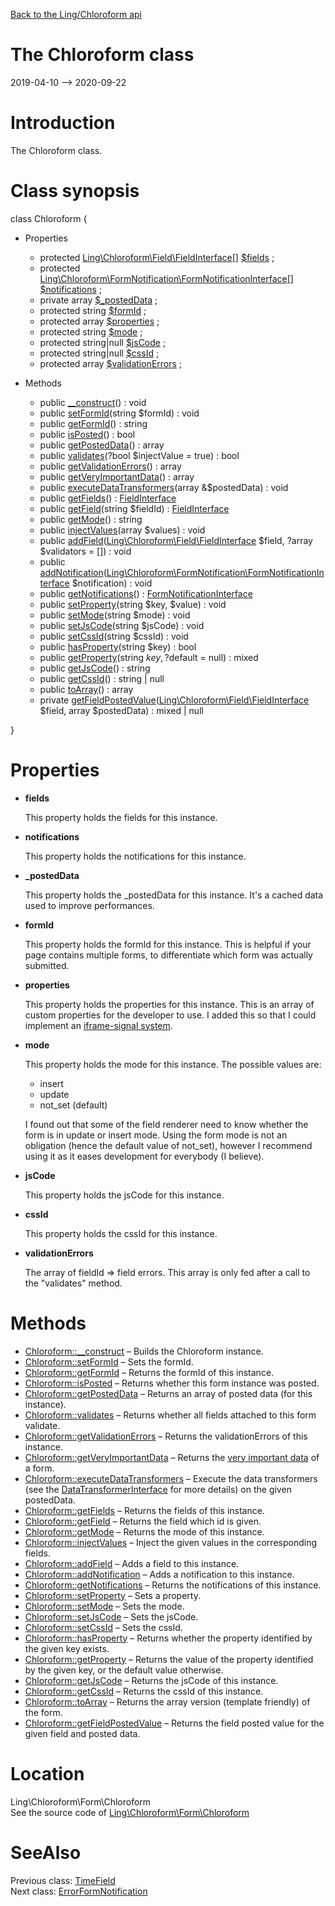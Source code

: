 [Back to the Ling/Chloroform api](https://github.com/lingtalfi/Chloroform/blob/master/doc/api/Ling/Chloroform.md)



The Chloroform class
================
2019-04-10 --> 2020-09-22






Introduction
============

The Chloroform class.



Class synopsis
==============


class <span class="pl-k">Chloroform</span>  {

- Properties
    - protected [Ling\Chloroform\Field\FieldInterface[]](https://github.com/lingtalfi/Chloroform/blob/master/doc/api/Ling/Chloroform/Field/FieldInterface.md) [$fields](#property-fields) ;
    - protected [Ling\Chloroform\FormNotification\FormNotificationInterface[]](https://github.com/lingtalfi/Chloroform/blob/master/doc/api/Ling/Chloroform/FormNotification/FormNotificationInterface.md) [$notifications](#property-notifications) ;
    - private array [$_postedData](#property-_postedData) ;
    - protected string [$formId](#property-formId) ;
    - protected array [$properties](#property-properties) ;
    - protected string [$mode](#property-mode) ;
    - protected string|null [$jsCode](#property-jsCode) ;
    - protected string|null [$cssId](#property-cssId) ;
    - protected array [$validationErrors](#property-validationErrors) ;

- Methods
    - public [__construct](https://github.com/lingtalfi/Chloroform/blob/master/doc/api/Ling/Chloroform/Form/Chloroform/__construct.md)() : void
    - public [setFormId](https://github.com/lingtalfi/Chloroform/blob/master/doc/api/Ling/Chloroform/Form/Chloroform/setFormId.md)(string $formId) : void
    - public [getFormId](https://github.com/lingtalfi/Chloroform/blob/master/doc/api/Ling/Chloroform/Form/Chloroform/getFormId.md)() : string
    - public [isPosted](https://github.com/lingtalfi/Chloroform/blob/master/doc/api/Ling/Chloroform/Form/Chloroform/isPosted.md)() : bool
    - public [getPostedData](https://github.com/lingtalfi/Chloroform/blob/master/doc/api/Ling/Chloroform/Form/Chloroform/getPostedData.md)() : array
    - public [validates](https://github.com/lingtalfi/Chloroform/blob/master/doc/api/Ling/Chloroform/Form/Chloroform/validates.md)(?bool $injectValue = true) : bool
    - public [getValidationErrors](https://github.com/lingtalfi/Chloroform/blob/master/doc/api/Ling/Chloroform/Form/Chloroform/getValidationErrors.md)() : array
    - public [getVeryImportantData](https://github.com/lingtalfi/Chloroform/blob/master/doc/api/Ling/Chloroform/Form/Chloroform/getVeryImportantData.md)() : array
    - public [executeDataTransformers](https://github.com/lingtalfi/Chloroform/blob/master/doc/api/Ling/Chloroform/Form/Chloroform/executeDataTransformers.md)(array &$postedData) : void
    - public [getFields](https://github.com/lingtalfi/Chloroform/blob/master/doc/api/Ling/Chloroform/Form/Chloroform/getFields.md)() : [FieldInterface](https://github.com/lingtalfi/Chloroform/blob/master/doc/api/Ling/Chloroform/Field/FieldInterface.md)
    - public [getField](https://github.com/lingtalfi/Chloroform/blob/master/doc/api/Ling/Chloroform/Form/Chloroform/getField.md)(string $fieldId) : [FieldInterface](https://github.com/lingtalfi/Chloroform/blob/master/doc/api/Ling/Chloroform/Field/FieldInterface.md)
    - public [getMode](https://github.com/lingtalfi/Chloroform/blob/master/doc/api/Ling/Chloroform/Form/Chloroform/getMode.md)() : string
    - public [injectValues](https://github.com/lingtalfi/Chloroform/blob/master/doc/api/Ling/Chloroform/Form/Chloroform/injectValues.md)(array $values) : void
    - public [addField](https://github.com/lingtalfi/Chloroform/blob/master/doc/api/Ling/Chloroform/Form/Chloroform/addField.md)([Ling\Chloroform\Field\FieldInterface](https://github.com/lingtalfi/Chloroform/blob/master/doc/api/Ling/Chloroform/Field/FieldInterface.md) $field, ?array $validators = []) : void
    - public [addNotification](https://github.com/lingtalfi/Chloroform/blob/master/doc/api/Ling/Chloroform/Form/Chloroform/addNotification.md)([Ling\Chloroform\FormNotification\FormNotificationInterface](https://github.com/lingtalfi/Chloroform/blob/master/doc/api/Ling/Chloroform/FormNotification/FormNotificationInterface.md) $notification) : void
    - public [getNotifications](https://github.com/lingtalfi/Chloroform/blob/master/doc/api/Ling/Chloroform/Form/Chloroform/getNotifications.md)() : [FormNotificationInterface](https://github.com/lingtalfi/Chloroform/blob/master/doc/api/Ling/Chloroform/FormNotification/FormNotificationInterface.md)
    - public [setProperty](https://github.com/lingtalfi/Chloroform/blob/master/doc/api/Ling/Chloroform/Form/Chloroform/setProperty.md)(string $key, $value) : void
    - public [setMode](https://github.com/lingtalfi/Chloroform/blob/master/doc/api/Ling/Chloroform/Form/Chloroform/setMode.md)(string $mode) : void
    - public [setJsCode](https://github.com/lingtalfi/Chloroform/blob/master/doc/api/Ling/Chloroform/Form/Chloroform/setJsCode.md)(string $jsCode) : void
    - public [setCssId](https://github.com/lingtalfi/Chloroform/blob/master/doc/api/Ling/Chloroform/Form/Chloroform/setCssId.md)(string $cssId) : void
    - public [hasProperty](https://github.com/lingtalfi/Chloroform/blob/master/doc/api/Ling/Chloroform/Form/Chloroform/hasProperty.md)(string $key) : bool
    - public [getProperty](https://github.com/lingtalfi/Chloroform/blob/master/doc/api/Ling/Chloroform/Form/Chloroform/getProperty.md)(string $key, ?$default = null) : mixed
    - public [getJsCode](https://github.com/lingtalfi/Chloroform/blob/master/doc/api/Ling/Chloroform/Form/Chloroform/getJsCode.md)() : string
    - public [getCssId](https://github.com/lingtalfi/Chloroform/blob/master/doc/api/Ling/Chloroform/Form/Chloroform/getCssId.md)() : string | null
    - public [toArray](https://github.com/lingtalfi/Chloroform/blob/master/doc/api/Ling/Chloroform/Form/Chloroform/toArray.md)() : array
    - private [getFieldPostedValue](https://github.com/lingtalfi/Chloroform/blob/master/doc/api/Ling/Chloroform/Form/Chloroform/getFieldPostedValue.md)([Ling\Chloroform\Field\FieldInterface](https://github.com/lingtalfi/Chloroform/blob/master/doc/api/Ling/Chloroform/Field/FieldInterface.md) $field, array $postedData) : mixed | null

}




Properties
=============

- <span id="property-fields"><b>fields</b></span>

    This property holds the fields for this instance.
    
    

- <span id="property-notifications"><b>notifications</b></span>

    This property holds the notifications for this instance.
    
    

- <span id="property-_postedData"><b>_postedData</b></span>

    This property holds the _postedData for this instance.
    It's a cached data used to improve performances.
    
    

- <span id="property-formId"><b>formId</b></span>

    This property holds the formId for this instance.
    This is helpful if your page contains multiple forms, to differentiate
    which form was actually submitted.
    
    

- <span id="property-properties"><b>properties</b></span>

    This property holds the properties for this instance.
    This is an array of custom properties for the developer to use.
    I added this so that I could implement an [iframe-signal system](https://github.com/lingtalfi/TheBar/blob/master/discussions/iframe-signal.md).
    
    

- <span id="property-mode"><b>mode</b></span>

    This property holds the mode for this instance.
    The possible values are:
    
    - insert
    - update
    - not_set (default)
    
    I found out that some of the field renderer need to know whether the form is in update or insert mode.
    Using the form mode is not an obligation (hence the default value of not_set), however I recommend using it
    as it eases development for everybody (I believe).
    
    

- <span id="property-jsCode"><b>jsCode</b></span>

    This property holds the jsCode for this instance.
    
    

- <span id="property-cssId"><b>cssId</b></span>

    This property holds the cssId for this instance.
    
    

- <span id="property-validationErrors"><b>validationErrors</b></span>

    The array of fieldId => field errors.
    This array is only fed after a call to the "validates" method.
    
    



Methods
==============

- [Chloroform::__construct](https://github.com/lingtalfi/Chloroform/blob/master/doc/api/Ling/Chloroform/Form/Chloroform/__construct.md) &ndash; Builds the Chloroform instance.
- [Chloroform::setFormId](https://github.com/lingtalfi/Chloroform/blob/master/doc/api/Ling/Chloroform/Form/Chloroform/setFormId.md) &ndash; Sets the formId.
- [Chloroform::getFormId](https://github.com/lingtalfi/Chloroform/blob/master/doc/api/Ling/Chloroform/Form/Chloroform/getFormId.md) &ndash; Returns the formId of this instance.
- [Chloroform::isPosted](https://github.com/lingtalfi/Chloroform/blob/master/doc/api/Ling/Chloroform/Form/Chloroform/isPosted.md) &ndash; Returns whether this form instance was posted.
- [Chloroform::getPostedData](https://github.com/lingtalfi/Chloroform/blob/master/doc/api/Ling/Chloroform/Form/Chloroform/getPostedData.md) &ndash; Returns an array of posted data (for this instance).
- [Chloroform::validates](https://github.com/lingtalfi/Chloroform/blob/master/doc/api/Ling/Chloroform/Form/Chloroform/validates.md) &ndash; Returns whether all fields attached to this form validate.
- [Chloroform::getValidationErrors](https://github.com/lingtalfi/Chloroform/blob/master/doc/api/Ling/Chloroform/Form/Chloroform/getValidationErrors.md) &ndash; Returns the validationErrors of this instance.
- [Chloroform::getVeryImportantData](https://github.com/lingtalfi/Chloroform/blob/master/doc/api/Ling/Chloroform/Form/Chloroform/getVeryImportantData.md) &ndash; Returns the [very important data](https://github.com/lingtalfi/Chloroform/blob/master/doc/pages/chloroform-discussion.md#the-concept-of-very-important-data) of a form.
- [Chloroform::executeDataTransformers](https://github.com/lingtalfi/Chloroform/blob/master/doc/api/Ling/Chloroform/Form/Chloroform/executeDataTransformers.md) &ndash; Execute the data transformers (see the [DataTransformerInterface](https://github.com/lingtalfi/Chloroform/blob/master/doc/api/Ling/Chloroform/DataTransformer/DataTransformerInterface.md) for more details) on the given postedData.
- [Chloroform::getFields](https://github.com/lingtalfi/Chloroform/blob/master/doc/api/Ling/Chloroform/Form/Chloroform/getFields.md) &ndash; Returns the fields of this instance.
- [Chloroform::getField](https://github.com/lingtalfi/Chloroform/blob/master/doc/api/Ling/Chloroform/Form/Chloroform/getField.md) &ndash; Returns the field which id is given.
- [Chloroform::getMode](https://github.com/lingtalfi/Chloroform/blob/master/doc/api/Ling/Chloroform/Form/Chloroform/getMode.md) &ndash; Returns the mode of this instance.
- [Chloroform::injectValues](https://github.com/lingtalfi/Chloroform/blob/master/doc/api/Ling/Chloroform/Form/Chloroform/injectValues.md) &ndash; Inject the given values in the corresponding fields.
- [Chloroform::addField](https://github.com/lingtalfi/Chloroform/blob/master/doc/api/Ling/Chloroform/Form/Chloroform/addField.md) &ndash; Adds a field to this instance.
- [Chloroform::addNotification](https://github.com/lingtalfi/Chloroform/blob/master/doc/api/Ling/Chloroform/Form/Chloroform/addNotification.md) &ndash; Adds a notification to this instance.
- [Chloroform::getNotifications](https://github.com/lingtalfi/Chloroform/blob/master/doc/api/Ling/Chloroform/Form/Chloroform/getNotifications.md) &ndash; Returns the notifications of this instance.
- [Chloroform::setProperty](https://github.com/lingtalfi/Chloroform/blob/master/doc/api/Ling/Chloroform/Form/Chloroform/setProperty.md) &ndash; Sets a property.
- [Chloroform::setMode](https://github.com/lingtalfi/Chloroform/blob/master/doc/api/Ling/Chloroform/Form/Chloroform/setMode.md) &ndash; Sets the mode.
- [Chloroform::setJsCode](https://github.com/lingtalfi/Chloroform/blob/master/doc/api/Ling/Chloroform/Form/Chloroform/setJsCode.md) &ndash; Sets the jsCode.
- [Chloroform::setCssId](https://github.com/lingtalfi/Chloroform/blob/master/doc/api/Ling/Chloroform/Form/Chloroform/setCssId.md) &ndash; Sets the cssId.
- [Chloroform::hasProperty](https://github.com/lingtalfi/Chloroform/blob/master/doc/api/Ling/Chloroform/Form/Chloroform/hasProperty.md) &ndash; Returns whether the property identified by the given key exists.
- [Chloroform::getProperty](https://github.com/lingtalfi/Chloroform/blob/master/doc/api/Ling/Chloroform/Form/Chloroform/getProperty.md) &ndash; Returns the value of the property identified by the given key, or the default value otherwise.
- [Chloroform::getJsCode](https://github.com/lingtalfi/Chloroform/blob/master/doc/api/Ling/Chloroform/Form/Chloroform/getJsCode.md) &ndash; Returns the jsCode of this instance.
- [Chloroform::getCssId](https://github.com/lingtalfi/Chloroform/blob/master/doc/api/Ling/Chloroform/Form/Chloroform/getCssId.md) &ndash; Returns the cssId of this instance.
- [Chloroform::toArray](https://github.com/lingtalfi/Chloroform/blob/master/doc/api/Ling/Chloroform/Form/Chloroform/toArray.md) &ndash; Returns the array version (template friendly) of the form.
- [Chloroform::getFieldPostedValue](https://github.com/lingtalfi/Chloroform/blob/master/doc/api/Ling/Chloroform/Form/Chloroform/getFieldPostedValue.md) &ndash; Returns the field posted value for the given field and posted data.





Location
=============
Ling\Chloroform\Form\Chloroform<br>
See the source code of [Ling\Chloroform\Form\Chloroform](https://github.com/lingtalfi/Chloroform/blob/master/Form/Chloroform.php)



SeeAlso
==============
Previous class: [TimeField](https://github.com/lingtalfi/Chloroform/blob/master/doc/api/Ling/Chloroform/Field/TimeField.md)<br>Next class: [ErrorFormNotification](https://github.com/lingtalfi/Chloroform/blob/master/doc/api/Ling/Chloroform/FormNotification/ErrorFormNotification.md)<br>
